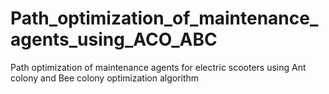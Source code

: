 # Path_optimization_of_maintenance_agents_using_ACO_ABC
Path optimization of maintenance agents for electric scooters using Ant colony and Bee colony optimization algorithm
